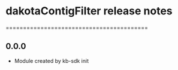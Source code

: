 # dakotaContigFilter release notes
=========================================

0.0.0
-----
* Module created by kb-sdk init
